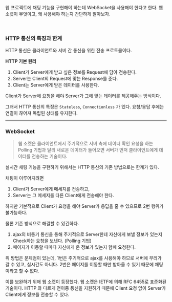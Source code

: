 웹 프로젝트에 채팅 기능을 구현해야 하는데 WebSocket을 사용해야 한다고 한다.
웹 소켓이 무엇이고, 왜 사용해야 하는지 간단하게 알아보자.

<br>

### HTTP 통신의 특징과 한계

HTTP 통신은 클라이언트와 서버 간 통신을 위한 전송 프로토콜이다.

**HTTP 기본 원리**

1. Client가 Server에게 받고 싶은 정보를 Request에 담아 전송한다.
2. Server는 Client의 Request에 맞는 Response를 준다.
3. Client는 Server에게 받은 데이터를 사용한다.

Client가 Server에 요청을 해야 Server가 그에 맞는 데이터를 제공해주는 방식이다.

그래서 HTTP 통신의 특징은 `Stateless`, `Connectionless` 가 있다.
요청/응답 후에는 연결이 끊어져 독립된 상태를 유지한다.

---
### WebSocket

> 웹 소켓은 클라이언트에서 주기적으로 서버 측에 데이터 확인 요청을 하는 Polling 기법과 달리 새로운 데이터가 들어오면 서버가 먼저 클라이언트에게 데이터를 전송하는 기술이다.

실시간 채팅 기능을 구현하기 위해서는 HTTP 통신의 기존 방법으로는 한계가 있다.

채팅이 이루어지려면

1. Client가 Server에게 메세지를 전송하고, 
2. Server는 그 메세지를 다른 Client에게 전송해야 한다.

하지만 기본적으로 Client가 요청을 해야 Server가 응답을 줄 수 있으므로 2번 행위가 불가능하다.

물론 기존 방식으로 해결할 수 있긴하다.

1. ajax의 비통기 통신을 통해 주기적으로 Server한테 자신에게 보낼 정보가 있는지 Check하는 요청을 보낸다. (Polling 기법)
2. 페이지가 이동할 때마다 자신에게 온 정보가 있는지 함께 요청한다.

위 방법은 문제점이 있는데, 
1번은 주기적으로 ajax를 사용해야 하므로 서버에 무리가 갈 수 있고, 실시간도 아니다.
2번은 페이지를 이동할 때만 받아올 수 있기 때문에 채팅이라고 할 수 없다.

이를 보완하기 위해 웹 소켓이 등장했다.
웹 소켓은 IETF에 의해 RFC 6455로 표준화된 기술이다.
HTTP 와 다르게 전이중 통신을 지원하기 때문에 Client 요청 없이 Server가 Client에게 정보를 전송할 수 있다.